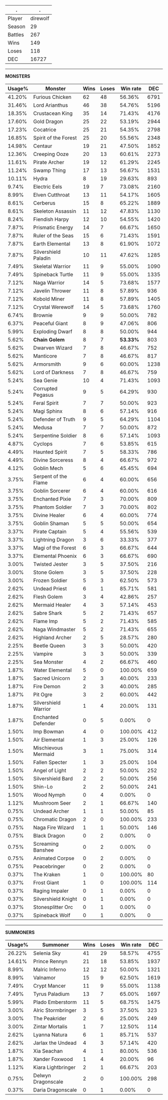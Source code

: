 .|.
|-|-
Player|direwolf
Season|29
Battles|267
Wins|149
Loses|118
DEC|16727

---
**MONSTERS**

Usage%|Monster|Wins|Loses|Win rate|DEC|
-|-|-|-|-|-|
41.20%|Furious Chicken|62|48|56.36%|6791|
31.46%|Lord Arianthus|46|38|54.76%|5196|
18.35%|Crustacean King|35|14|71.43%|4176|
17.60%|Gold Dragon|25|22|53.19%|2944|
17.23%|Cocatrice|25|21|54.35%|2798|
16.85%|Spirit of the Forest|25|20|55.56%|2348|
14.98%|Centaur|19|21|47.50%|1852|
12.36%|Creeping Ooze|20|13|60.61%|2273|
11.61%|Pirate Archer|19|12|61.29%|2245|
11.24%|Swamp Thing|17|13|56.67%|1531|
10.11%|Hydra|8|19|29.63%|893|
9.74%|Electric Eels|19|7|73.08%|2160|
8.99%|Elven Cutthroat|13|11|54.17%|1605|
8.61%|Cerberus|15|8|65.22%|1889|
8.61%|Skeleton Assassin|11|12|47.83%|1130|
8.24%|Fiendish Harpy|12|10|54.55%|1420|
7.87%|Prismatic Energy|14|7|66.67%|1650|
7.87%|Ruler of the Seas|15|6|71.43%|1591|
7.87%|Earth Elemental|13|8|61.90%|1072|
7.87%|Silvershield Paladin|10|11|47.62%|1285|
7.49%|Skeletal Warrior|11|9|55.00%|1090|
7.49%|Spineback Turtle|11|9|55.00%|1335|
7.12%|Naga Warrior|14|5|73.68%|1577|
7.12%|Javelin Thrower|11|8|57.89%|936|
7.12%|Kobold Miner|11|8|57.89%|1405|
7.12%|Crystal Werewolf|14|5|73.68%|1760|
6.74%|Brownie|9|9|50.00%|782|
6.37%|Peaceful Giant|8|9|47.06%|806|
5.99%|Exploding Dwarf|8|8|50.00%|944|
5.62%|**Chain Golem**|8|7|**53.33%**|803|
5.62%|Dwarven Wizard|7|8|46.67%|752|
5.62%|Manticore|7|8|46.67%|817|
5.62%|Armorsmith|9|6|60.00%|1238|
5.62%|Lord of Darkness|7|8|46.67%|759|
5.24%|Sea Genie|10|4|71.43%|1093|
5.24%|Corrupted Pegasus|9|5|64.29%|930|
5.24%|Feral Spirit|7|7|50.00%|923|
5.24%|Magi Sphinx|8|6|57.14%|916|
5.24%|Defender of Truth|9|5|64.29%|1104|
5.24%|Medusa|7|7|50.00%|872|
5.24%|Serpentine Soldier|8|6|57.14%|1093|
4.87%|Cyclops|7|6|53.85%|615|
4.49%|Haunted Spirit|7|5|58.33%|786|
4.49%|Divine Sorceress|8|4|66.67%|972|
4.12%|Goblin Mech|5|6|45.45%|694|
3.75%|Serpent of the Flame|6|4|60.00%|656|
3.75%|Goblin Sorcerer|6|4|60.00%|616|
3.75%|Enchanted Pixie|7|3|70.00%|809|
3.75%|Phantom Soldier|7|3|70.00%|802|
3.75%|Divine Healer|6|4|60.00%|774|
3.75%|Goblin Shaman|5|5|50.00%|654|
3.37%|Pirate Captain|5|4|55.56%|539|
3.37%|Lightning Dragon|3|6|33.33%|377|
3.37%|Magi of the Forest|6|3|66.67%|644|
3.37%|Elemental Phoenix|6|3|66.67%|690|
3.00%|Twisted Jester|3|5|37.50%|216|
3.00%|Stone Golem|3|5|37.50%|228|
3.00%|Frozen Soldier|5|3|62.50%|573|
2.62%|Undead Priest|6|1|85.71%|581|
2.62%|Flesh Golem|3|4|42.86%|257|
2.62%|Mermaid Healer|4|3|57.14%|453|
2.62%|Sabre Shark|5|2|71.43%|657|
2.62%|Flame Imp|5|2|71.43%|585|
2.62%|Naga Windmaster|5|2|71.43%|655|
2.62%|Highland Archer|2|5|28.57%|280|
2.25%|Beetle Queen|3|3|50.00%|420|
2.25%|Vampire|3|3|50.00%|339|
2.25%|Sea Monster|4|2|66.67%|460|
1.87%|Water Elemental|5|0|100.00%|659|
1.87%|Sacred Unicorn|2|3|40.00%|233|
1.87%|Fire Demon|2|3|40.00%|285|
1.87%|Pit Ogre|3|2|60.00%|442|
1.87%|Silvershield Warrior|1|4|20.00%|131|
1.87%|Enchanted Defender|0|5|0.00%|0|
1.50%|Imp Bowman|4|0|100.00%|412|
1.50%|Air Elemental|1|3|25.00%|126|
1.50%|Mischievous Mermaid|3|1|75.00%|314|
1.50%|Fallen Specter|1|3|25.00%|104|
1.50%|Angel of Light|2|2|50.00%|252|
1.50%|Silvershield Bard|2|2|50.00%|256|
1.50%|Shin-Lo|2|2|50.00%|241|
1.50%|Wood Nymph|0|4|0.00%|0|
1.12%|Mushroom Seer|2|1|66.67%|140|
0.75%|Undead Archer|1|1|50.00%|85|
0.75%|Chromatic Dragon|2|0|100.00%|233|
0.75%|Naga Fire Wizard|1|1|50.00%|146|
0.75%|Black Dragon|0|2|0.00%|0|
0.75%|Screaming Banshee|0|2|0.00%|0|
0.75%|Animated Corpse|0|2|0.00%|0|
0.75%|Peacebringer|0|2|0.00%|0|
0.37%|The Kraken|1|0|100.00%|80|
0.37%|Frost Giant|1|0|100.00%|114|
0.37%|Raging Impaler|0|1|0.00%|0|
0.37%|Silvershield Knight|0|1|0.00%|0|
0.37%|Stonesplitter Orc|0|1|0.00%|0|
0.37%|Spineback Wolf|0|1|0.00%|0|

---
**SUMMONERS**

Usage%|Summoner|Wins|Loses|Win rate|DEC|
-|-|-|-|-|-|
26.22%|Selenia Sky|41|29|58.57%|4755|
14.61%|Prince Rennyn|21|18|53.85%|1937|
8.99%|Malric Inferno|12|12|50.00%|1321|
8.99%|Valnamor|15|9|62.50%|1619|
7.49%|Crypt Mancer|11|9|55.00%|1138|
7.49%|Tyrus Paladium|13|7|65.00%|1697|
5.99%|Plado Emberstorm|11|5|68.75%|1475|
3.00%|Alric Stormbringer|3|5|37.50%|323|
3.00%|The Peakrider|2|6|25.00%|249|
3.00%|Zintar Mortalis|1|7|12.50%|114|
2.62%|Lyanna Natura|6|1|85.71%|537|
2.62%|Jarlax the Undead|4|3|57.14%|420|
1.87%|Xia Seachan|4|1|80.00%|536|
1.87%|Xander Foxwood|1|4|20.00%|96|
1.12%|Kiara Lightbringer|2|1|66.67%|203|
0.75%|Delwyn Dragonscale|2|0|100.00%|298|
0.37%|Daria Dragonscale|0|1|0.00%|0|
